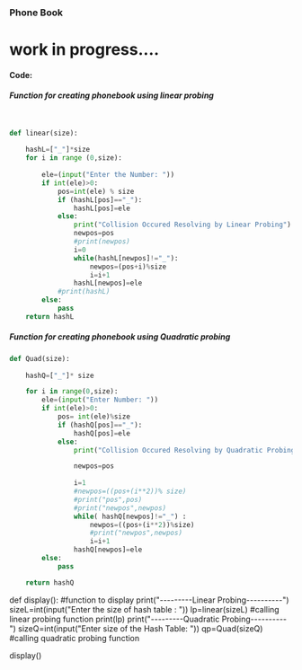 ### Phone Book
# work in progress....

#### Code:
#####  Function for creating phonebook using linear probing
```python


def linear(size):
	
	hashL=["_"]*size
	for i in range (0,size):
		
		ele=(input("Enter the Number: "))
		if int(ele)>0:
			pos=int(ele) % size
			if (hashL[pos]=="_"):
				hashL[pos]=ele
			else:
				print("Collision Occured Resolving by Linear Probing")
				newpos=pos
				#print(newpos)
				i=0
				while(hashL[newpos]!="_"):
					newpos=(pos+i)%size
					i=i+1
				hashL[newpos]=ele
			#print(hashL)
		else:
			pass
	return hashL
```
#####  Function for creating phonebook using Quadratic probing
```python
def Quad(size):
	
	hashQ=["_"]* size

	for i in range(0,size):
		ele=(input("Enter Number: "))
		if int(ele)>0:
			pos= int(ele)%size
			if (hashQ[pos]=="_"):
				hashQ[pos]=ele
			else:
				print("Collision Occured Resolving by Quadratic Probing")

				newpos=pos
				
				i=1
				#newpos=((pos+(i**2))% size)
				#print("pos",pos)
				#print("newpos",newpos)
				while( hashQ[newpos]!="_") :
					newpos=((pos+(i**2))%size)
					#print("newpos",newpos)
					i=i+1
				hashQ[newpos]=ele
		else:
			pass

	return hashQ
```


	






def display():    	#function to display
	print("---------Linear Probing----------")
	sizeL=int(input("Enter the size of hash table : "))
	lp=linear(sizeL) 		#calling linear probing function
	print(lp)
	print("---------Quadratic Probing----------")
	sizeQ=int(input("Enter size of the Hash Table: "))
	qp=Quad(sizeQ)			#calling quadratic probing function
	
display()

